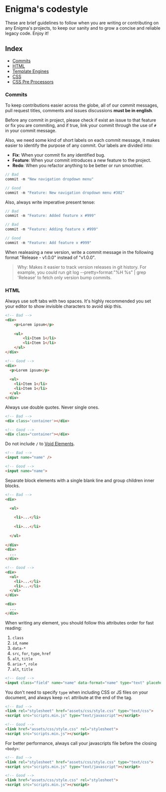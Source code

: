 # Enigma's codestyle
These are brief guidelines to follow when you are writing or contributing on any Enigma's projects, to keep our sanity and to grow a concise and reliable legacy code. Enjoy it!

## Index

- [Commits]()
- [HTML]()
- [Template Engines]()
- [CSS]()
- [CSS Pre Processors]()

### Commits
To keep contributions easier across the globe, all of our commit messages, pull request titles, comments and issues discussions **must be in english**.

Before any commit in project, please check if exist an issue to that feature or fix you are commiting, and if true, link your commit through the use of `#` in your commit message.

Also, we need some kind of short labels on each commit message, it makes easier to identify the purpose of any commit. Our labels are divided into:

- **Fix**: When your commit fix any identified bug.
- **Feature**: When your commit introduces a new feature to the project.
- **Redo**: When you refactor anything to be better or run smoothier.

```javascript
// Bad
commit -m "New navigation dropdown menu"

// Good
commit -m "Feature: New navigation dropdown menu #302"
```

Also, always write imperative present tense:

```javascript
// Bad
commit -m "Feature: Added feature x #999"

// Bad
commit -m "Feature: Adding feature x #999"

// Good
commit -m "Feature: Add feature x #999"
```

When realeasing a new version, write a commit message in the following format "Release - v1.0.0" instead of "v1.0.0".

> Why: Makes it easier to track version releases in git history. For example, you could run git log --pretty=format:"%H %s" | grep 'Release' to fetch only version bump commits.

### HTML
Always use soft tabs with two spaces. It's highly recommended you set your editor to show invisible characters to avoid skip this.
```html
<!-- Bad -->
<div>
    <p>Lorem ipsum</p>
    
    <ul>
        <li>Item 1</li>
        <li>Item 1</li>
    </ul>
</div>

<!-- Good -->
<div>
  <p>Lorem ipsum</p>
    
  <ul>
    <li>Item 1</li>
    <li>Item 1</li>
  </ul>
</div>
```

Always use double quotes. Never single ones.
```html
<!-- Bad -->
<div class='container'></div>

<!-- Good -->
<div class="container"></div>
```

Do not include `/` to [Void Elements](https://www.w3.org/TR/html51/syntax.html#writing-html-documents-elements).
```html
<!-- Bad -->
<input name="name" />

<!-- Good -->
<input name="name">
```

Separate block elements with a single blank line and group children inner blocks.
```html
<!-- Bad -->
<div>

  <ul>
    
    <li>...</li>
    
    <li>...</li>
    
  </ul>
  
</div>
<div>
  ...
</div>

<!-- Good -->
<div>
  <ul>
    <li>...</li>
    <li>...</li>
  </ul>
</div>

<div>
  ...
</div>
```

When writing any element, you should follow this attributes order for fast reading:

1. `class`
2. `id`, `name`
3. `data-*`
4. `src`, `for`, `type`, `href`
5. `alt`, `title`
6. `aria-*`, `role`
5. `alt`, `title`

```html
<!-- Good -->
<input class="field" name="name" data-format="name" type="text" placeholder="Lorem ipsum" aria-label="Dolor sit amet">
```

You don't need to specify `type` when including CSS or JS files on your document, and always keep `rel` attribute at the end of the tag.

```html
<!-- Bad -->
<link rel="stylesheet" href="assets/css/style.css" type="text/css">
<script src="scripts.min.js" type="text/javascript"></script>

<!-- Good -->
<link href="assets/css/style.css" rel="stylesheet">
<script src="scripts.min.js"></script>
```

For better performance, always call your javascripts file before the closing `<body>`:

```html
<!-- Bad -->
<link rel="stylesheet" href="assets/css/style.css" type="text/css">
<script src="scripts.min.js" type="text/javascript"></script>

<!-- Good -->
<link href="assets/css/style.css" rel="stylesheet">
<script src="scripts.min.js"></script>
```
